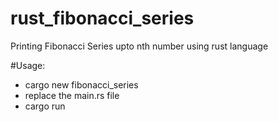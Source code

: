 # rust_fibonacci_series
Printing Fibonacci Series upto nth number using rust language

#Usage:
- cargo new fibonacci_series
- replace the main.rs file
- cargo run
